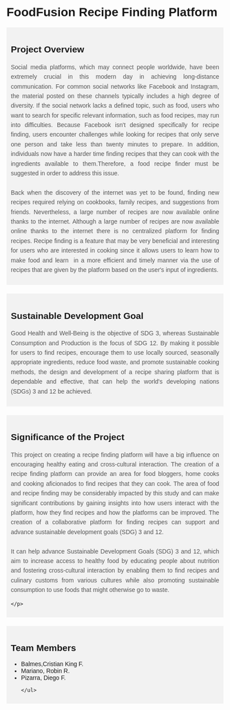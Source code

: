 <!DOCTYPE html>
<html lang="en">
<head>
  <meta charset="UTF-8">
  <meta name="viewport" content="width=device-width, initial-scale=1.0">
  <title>Project Proposal - FoodFusion Recipe Finding Platform</title>
  <style>
    /* CSS styles */
    body {
      text-align: justify;
      font-family: Arial, sans-serif;
      margin: 0;
      padding: 20px;
    }

    h1 {
      color: #333;
      font-size: 28px;
      margin-bottom: 20px;
    }

    p {
      color: #555;
      line-height: 1.6;
    }

    .highlight {
      background-color: #f2f2f2;
      padding: 10px;
      margin-bottom: 20px;
    }
  </style>
</head>
<body>
  <h1>FoodFusion Recipe Finding Platform</h1>

  <div class="highlight">
    <h2>Project Overview</h2>
    <p>
      Social media platforms, which may connect people worldwide, have been extremely crucial in this modern day in achieving long-distance communication. For common social networks like Facebook and Instagram, the material posted on these channels typically includes a high degree of diversity. If the social network lacks a defined topic, such as food, users who want to search for specific relevant information, such as food recipes, may run into difficulties. Because Facebook isn't designed specifically for recipe finding, users encounter challenges while looking for recipes that only serve one person and take less than twenty minutes to prepare. In addition, individuals now have a harder time finding recipes that they can cook with the ingredients available to them.Therefore, a food recipe finder must be suggested in order to address this issue. <br> </br>
Back when the discovery of the internet was yet to be found, finding new recipes required relying on cookbooks, family recipes, and suggestions from friends. Nevertheless, a large number of recipes are now available online thanks to the internet. Although a large number of recipes are now available online thanks to the internet there is no centralized platform for finding recipes. Recipe finding is a feature that may be very beneficial and interesting for users who are interested in cooking since it allows users to learn how to make food and learn  in a more efficient and timely manner via the use of recipes that are given by the platform based on the user's input of ingredients.
    </p>
  </div>

  <div class="highlight">
    <h2>Sustainable Development Goal</h2>
   <p>Good Health and Well-Being is the objective of SDG 3, whereas Sustainable Consumption and Production is the focus of SDG 12. By making it possible for users to find recipes, encourage them to use locally sourced, seasonally appropriate ingredients, reduce food waste, and promote sustainable cooking methods, the design and development of a recipe sharing platform that is dependable and effective, that can help the world's developing nations (SDGs) 3 and 12 be achieved.
</p>
  </div>

 

  <div class="highlight">
    <h2>Significance of the Project</h2>
    <p>
       This project on creating a recipe finding platform will have a big influence on encouraging healthy eating and cross-cultural interaction. The creation of a  recipe finding platform can provide an area for food bloggers, home cooks and cooking aficionados to find recipes that they can cook. The area of food and recipe finding may be considerably impacted by this study and can make significant contributions by gaining insights into how users interact with the platform, how they find recipes  and how the platforms can be improved. The creation of a collaborative platform for finding recipes can support and advance sustainable development goals (SDG) 3 and 12. <br></br>
It can help advance Sustainable Development Goals (SDG) 3 and 12, which aim to increase access to healthy food by educating people about nutrition and fostering cross-cultural interaction by enabling them to find recipes and culinary customs from various cultures while also promoting sustainable consumption  to use foods that might otherwise go to waste.



    </p>
  </div>

  <div class="highlight">
    <h2>Team Members</h2>
    <ul>
      <li>Balmes,Cristian King F.</li>
      <li>Mariano, Robin R.</li>
      <li>Pizarra, Diego F.</li>
      
    </ul>
  </div>

  
</body>
</html>
